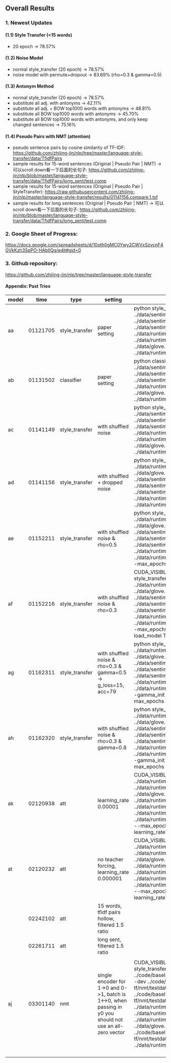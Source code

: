 ## Overall Results
### 1. Newest Updates
#### (1.1) Style Transfer (<15 words)
- 20 epoch -> 78.57%

#### (1.2) Noise Model
- normal style_transfer (20 epoch)      -> 78.57%
- noise model with permute+dropout  -> 83.69%   (rho=0.3 & gamma=0.5)

#### (1.3) Antonym Method
- normal style_transfer (20 epoch)      -> 78.57%
- substitute all adj. with antonyms      -> 42.11%
- substitute all adj. + BOW top1000 words with antonyms -> 48.81%
- substitute all BOW top1000 words with antonyms           -> 45.70%
- substitute all BOW top1000 words with antonyms, and only keep changed sentences -> 75.16%

#### (1.4) Pseudo Pairs with NMT (attention)
- pseudo sentence pairs by cosine similarity of TF-IDF: 
https://github.com/zhijing-jin/nlp/tree/master/language-style-transfer/data/TfidfPairs
- sample results for 15-word sentences (Original | Pseudo Pair | NMT) -> 可以scroll down看一下后面的长句子:
https://github.com/zhijing-jin/nlp/blob/master/language-style-transfer/data/TfidfPairs/long_sent/test.comp
- sample results for 15-word sentences (Original | Pseudo Pair | StyleTransfer):
https://raw.githubusercontent.com/zhijing-jin/nlp/master/language-style-transfer/results/01141156.compare.1.tsf
- sample results for long sentences (Original | Pseudo Pair | NMT) -> 可以scroll down看一下后面的长句子:
https://github.com/zhijing-jin/nlp/blob/master/language-style-transfer/data/TfidfPairs/long_sent/test.comp


### 2. Google Sheet of Progress:
https://docs.google.com/spreadsheets/d/10oth0gMC0Ywy2CWVxSzvcnF4GVkKzh3SpPO-HAbIlQg/edit#gid=0

### 3. Github repository:
https://github.com/zhijing-jin/nlp/tree/master/language-style-transfer


#### Appendix: Past Tries



| model | time | type | setting | command |
|---|---| ---|---|---|
| aa | 01121705 | style_transfer | paper setting | python style_transfer.py --train ../data/sentiment.train --dev ../data/sentiment.dev --test ../data/sentiment.test --output ../data/runtime/01091053 --vocab ../data/runtime/vocab.txt --embedding ../data/glove.6B.100d.pruned.txt --model ../data/runtime/models/01091053.model |
| ab | 01131502 | classifier | paper setting | python classifier.py --train ../data/sentiment.train --dev ../data/sentiment.dev --test ../data/sentiment.test --vocab ../data/runtime/vocab.txt --embedding ../data/glove.6B.100d.pruned.txt --model ../data/runtime/models/clf_real.model |
| ac | 01141149 | style_transfer | with shuffled noise | python style_transfer.py --train ../data/sentiment.train --dev ../data/sentiment.dev --test ../data/sentiment.test --output ../data/runtime/ac/01141149 --vocab ../data/runtime/vocab.txt --embedding ../data/glove.6B.100d.pruned.txt --model ../data/runtime/ac/01141149.model |
| ad | 01141156 | style_transfer | with shuffled + dropped noise | python style_transfer.py  --vocab ../data/runtime/vocab.txt --embedding ../data/glove.6B.100d.pruned.txt --train ../data/sentiment.train --dev ../data/sentiment.dev --test ../data/sentiment.test --output ../data/runtime/ad/01141156 --model ../data/runtime/ad/01141156.model |
| ae | 01152211 | style_transfer | with shuffled noise & rho=0.5 | python style_transfer.py  --vocab ../data/runtime/vocab.txt --embedding ../data/glove.6B.100d.pruned.txt --train ../data/sentiment.train --dev ../data/sentiment.dev --test ../data/sentiment.test --output ../data/runtime/ae/01152211 --model ../data/runtime/ae/01152211.model --rho 0.5 --max_epochs 40 |
| af | 01152216 | style_transfer | with shuffled noise & rho=0.3 | CUDA_VISIBLE_DEVICES=0 python style_transfer.py  --vocab ../data/runtime/vocab.txt --embedding ../data/glove.6B.100d.pruned.txt --train ../data/sentiment.train --dev ../data/sentiment.dev --test ../data/sentiment.test --output ../data/runtime/af/01152216 --model ../data/runtime/af/01152216.model --rho 0.3 --max_epochs 40 --gamma_init 0.001 --load_model True |
| ag | 01162311 | style_transfer | with shuffled noise & rho=0.3 & gamma=0.5 -> g_loss=15, acc=79 | python style_transfer.py  --vocab ../data/runtime/vocab.txt --embedding ../data/glove.6B.100d.pruned.txt --train ../data/sentiment.train --dev ../data/sentiment.dev --test ../data/sentiment.test --output ../data/runtime/ag/01162311 --model ../data/runtime/ag/01162311.model --rho 0.3 --gamma_init 0.5 --gamma_decay 0.2 --max_epochs 400 |
| ah | 01162320 | style_transfer | with shuffled noise & rho=0.3 & gamma=0.8 | python style_transfer.py  --vocab ../data/runtime/vocab.txt --embedding ../data/glove.6B.100d.pruned.txt --train ../data/sentiment.train --dev ../data/sentiment.dev --test ../data/sentiment.test --output ../data/runtime/ah/01162320 --model ../data/runtime/ah/01162320.model --rho 0.3 --gamma_init 0.8 --gamma_decay 0.3 --max_epochs 400 |
| ak | 02120938 | att | learning_rate 0.00001 | CUDA_VISIBLE_DEVICES=1 python att.py --train ../data/runtime/ti2/pos2neg/train --vocab ../data/runtime/vocab.txt --embedding ../data/glove.6B.100d.pruned.txt --dev ../data/runtime/ti2/pos2neg/dev --test ../data/runtime/ti2/pos2neg/test --output ../data/runtime/ak/02120938 --model ../data/runtime/at/02090154checkp.ep49.pth.tar --max_epochs 500 --batch_size 1024 --learning_rate 0.00001 |
| at | 02120232 | att | no teacher forcing, learning_rate 0.000001 | CUDA_VISIBLE_DEVICES=2 python att.py --train ../data/runtime/ti2/pos2neg/train --vocab ../data/runtime/vocab.txt --embedding ../data/glove.6B.100d.pruned.txt --dev ../data/runtime/ti2/pos2neg/dev --test ../data/runtime/ti2/pos2neg/test --output ../data/runtime/at/02120232 --model ../data/runtime/at/02090154checkp.ep49.pth.tar --max_epochs 500 --batch_size 1024 --learning_rate 0.000001 |
|  | 02242102 | att | 15 words, tfidf pairs hollow, filtered 1.5 ratio |  |
|  | 02261711 | att | long sent, filtered 1.5 ratio |  |
|  |  |  |  |  |
| aj | 03301140 | nmt | single encoder for 1->0 and 0->1, batch is 1<->0, when passing in y0 you should not use an all-zero vector | CUDA_VISIBLE_DEVICES=0 python python style_transfer_aj.py --train ../code/baselines/mt/nmt-tf/nmt/testdata/train --dev ../code/baselines/mt/nmt-tf/nmt/testdata/tst2013 --test ../code/baselines/mt/nmt-tf/nmt/testdata/tst2012 --output ../data/runtime/aj/03301705 --vocab ../data/runtime/vocab_ted.0 --vocab1 ../data/runtime/vocab_ted.1 --embedding ../data/glove.6B.100d.pruned.txt --embedding1 ../code/baselines/mt/nmt-tf/nmt/testdata/vocab.1 --model ../data/runtime/aj/03301705.model |
|  |  |  |  |  |
|  |  |  |  |  |
|  |  |  |  |  |
|  |  |  |  |  |
